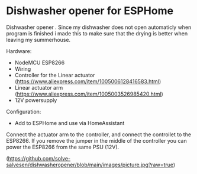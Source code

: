 # Dishwasher opener for ESPHome
Dishwasher opener . 
Since my dishwasher does not open automaticly when program is finished i made this to make sure that the drying is better when leaving my summerhouse.

Hardware:
- NodeMCU ESP8266
- Wiring
- Controller for the Linear actuator (https://www.aliexpress.com/item/1005006128416583.html)
- Linear actuator arm (https://www.aliexpress.com/item/1005003526985420.html)
- 12V powersupply

Configuration:
- Add to ESPHome and use via HomeAssistant

Connect the actuator arm to the controller, and connect the controllet to the ESP8266. If you remove the jumper in the middle of the controller you can power the ESP8266 from the same PSU (12V).

(https://github.com/solve-salvesen/dishwasheropener/blob/main/images/picture.jpg?raw=true)
